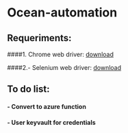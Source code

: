 # Ocean-automation

## Requeriments:
####1. Chrome web driver: [download](https://chromedriver.chromium.org/downloads)

####2.- Selenium web driver: [download](https://www.selenium.dev/downloads/#bindings)

## To do list:
#### - Convert to azure function
#### - User keyvault for credentials



